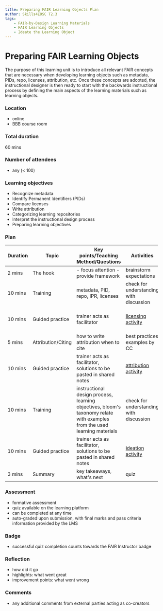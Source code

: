 ```yaml
---
title: Preparing FAIR Learning Objects Plan
author: Skills4EOSC T2.3
tags: 
    - FAIR-by-Design Learning Materials
    - FAIR Learning Objects
    - Ideate the Learning Object
---
```


# Preparing FAIR Learning Objects

The purpose of this learning unit is to introduce all relevant FAIR concepts that are necessary when developing learning objects such as metadata, PIDs, repo, licenses, attribution, etc. Once these concepts are adopted, the instructional designer is then ready to start with the backwards instructional process by defining the main aspects of the learning materials such as learning objects.

### Location

- online
- BBB course room

### Total duration

60 mins

### Number of attendees

- any (< 100)

### Learning objectives

- Recognize metadata
- Identify Permanent Identifiers (PIDs)
- Compare licenses
- Write attribution
- Categorizing learning repositories
- Interpret the instructional design process
- Preparing learning objectives


### Plan

| Duration | Topic              | Key points/Teaching Method/Questions                                                                                      | Activities                              | Resources                  |
|----------|--------------------|---------------------------------------------------------------------------------------------------------------------------|-----------------------------------------|----------------------------|
| 2 mins        | The hook           | - focus attention - provide framework                                                                                     | brainstorm expectations                 | pptx                       |
| 10 mins       | Training           | metadata, PID, repo, IPR, licenses                                                                                        | check for understanding with discussion | pptx + handouts            |
| 10 mins       | Guided practice    | trainer acts as facilitator                                                                                               | [licensing activity](./Activities/01-Checking%20Licenses.md)                      | pptx, menti + shared notes |
| 5 mins        | Attribution/Citing | how to write attribution when to cite                                                                                     | best practices examples by CC           | pptx, links                |
| 10 mins       | Guided practice    | trainer acts as facilitator, solutions to be pasted in shared notes                                                       | [attribution activity](./Activities/02-Attribution.md)                    | pptx, chat + shared notes  |
| 10 mins       | Training           | instructional design process, learning objectives, bloom's taxonomy relate with examples from the used learning materials | check for understanding with discussion | pptx + handouts            |
| 10 mins       | Guided practice    | trainer acts as facilitator, solutions to be pasted in shared notes                                                       | [ideation activity](./Activities/03-Ideation.md)                       | pptx, chat + shared notes  |
| 3 mins        | Summary            | key takeaways, what's next                                                                                                | quiz                                    | pptx                       |

### Assessment

- formative assessment
- quiz available on the learning platform
- can be completed at any time
- auto-graded upon submission, with final marks and pass criteria information provided by the LMS

### Badge

- successful quiz completion counts towards the FAIR Instructor badge

### Reflection

- how did it go
- highlights: what went great
- improvement points: what went wrong

### Comments

- any additional comments from external parties acting as co-creators